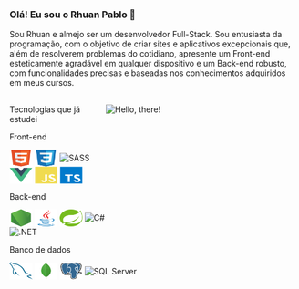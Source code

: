 ### Olá! Eu sou o Rhuan Pablo 👋

Sou Rhuan e almejo ser um desenvolvedor Full-Stack. Sou entusiasta da programação, com o objetivo de criar sites e aplicativos excepcionais que, além de resolverem problemas do cotidiano, apresente um Front-end esteticamente agradável em qualquer dispositivo e um Back-end robusto, com funcionalidades precisas e baseadas nos conhecimentos adquiridos em meus cursos.

<!-- <div style="display: inline_block"><br>
 <a href="https://www.instagram.com/rhuan_pablo_faria/" target="_blank"><img src="https://img.shields.io/badge/-Instagram-%23E4405F?style=for-the-badge&logo=instagram&logoColor=white" target="_blank"></a>
 <a href="https://www.linkedin.com/in/rhuan-pablo-de-faria-200aa7234/" target="_blank"><img src="https://img.shields.io/badge/-LinkedIn-%230077B5?style=for-the-badge&logo=linkedin&logoColor=white" target="_blank"></a>
</div> -->

##

<!-- ![Rhuan GitHub stats](https://github-readme-stats.vercel.app/api?username=RhuanPablodeFaria&show_icons=true&theme=radical)
[![Top Langs](https://github-readme-stats.vercel.app/api/top-langs/?username=RhuanPablodeFaria&hid_progress=true)](https://github.com/RhuanPablodeFaria/github-readme-stats) -->
<a href="#">
  <img
    src="https://media1.tenor.com/images/a7bd6b94430c1e66148d580209e377c5/tenor.gif?itemid=5043108"
    title="hello"
    width="335"
    height="250"
    align="right"
    margin="35px 0"
    alt="Hello, there!"
  />
</a>

Tecnologias que já estudei

  Front-end
  
  <img
    title="HTML5"
    align="center"
    alt="HTML"
    height="30"
    width="40"
    src="https://raw.githubusercontent.com/devicons/devicon/master/icons/html5/html5-original.svg"
  />
  <img
    title="CSS"
    align="center"
    alt="CSS"
    height="30"
    width="40"
    src="https://raw.githubusercontent.com/devicons/devicon/master/icons/css3/css3-original.svg"
  />
  <img
    title="SASS"
    align="center"
    alt="SASS"
    height="30"
    width="40"
    src="https://cdn.jsdelivr.net/gh/devicons/devicon@latest/icons/sass/sass-original.svg"
  />
  <img
    title="VueJS"
    align="center"
    alt="VueJS"
    height="30"
    width="40"
    src="https://raw.githubusercontent.com/devicons/devicon/master/icons/vuejs/vuejs-original.svg"
  />
  <img
    title="JavaScript"
    align="center"
    alt="JavaScript"
    height="30"
    width="40"
    src="https://raw.githubusercontent.com/devicons/devicon/master/icons/javascript/javascript-plain.svg"
  />
  <img
    title="TypeScript"
    align="center"
    alt="TypeScript"
    height="30"
    width="40"
    src="https://raw.githubusercontent.com/devicons/devicon/master/icons/typescript/typescript-plain.svg"
  />

  Back-end
  
  <img
    title="NodeJS"
    align="center"
    alt="NodeJS"
    height="30"
    width="40"
    src="https://raw.githubusercontent.com/devicons/devicon/master/icons/nodejs/nodejs-original.svg"
  />
  <img
    title="Java"
    align="center"
    alt="Java"
    height="30"
    width="40"
    src="https://raw.githubusercontent.com/devicons/devicon/master/icons/java/java-original.svg"
  />
  <img
    title="SpringBoot"
    align="center"
    alt="SpringBoot"
    height="30"
    width="40"
    src="https://raw.githubusercontent.com/devicons/devicon/master/icons/spring/spring-original.svg"
  />
  <img
    title="C#"
    align="center"
    alt="C#"
    height="30"
    width="40"
    src="https://cdn.jsdelivr.net/gh/devicons/devicon@latest/icons/csharp/csharp-original.svg"
  />
  <img
    title=".NET"
    align="center"
    alt=".NET"
    height="30"
    width="40"
    src="https://cdn.jsdelivr.net/gh/devicons/devicon@latest/icons/dot-net/dot-net-plain.svg"
  />

  Banco de dados

  <img
    title="MySql"
    align="center"
    alt="MySQL"
    height="30"
    width="40"
    src="https://raw.githubusercontent.com/devicons/devicon/master/icons/mysql/mysql-original.svg"
  />
 <img
    title="MongoDB"
    align="center"
    alt="MongoDB"
    height="30"
    width="40"
    src="https://raw.githubusercontent.com/devicons/devicon/master/icons/mongodb/mongodb-original.svg"
  />
  <img
    title="PostgreSQL"
    align="center"
    alt="PostgreSQL"
    height="30"
    width="40"
    src="https://raw.githubusercontent.com/devicons/devicon/master/icons/postgresql/postgresql-original.svg"
  />
 <img
    title="SQL Server"
    align="center"
    alt="SQL Server"
    height="30"
    width="40"
    src="https://cdn.jsdelivr.net/gh/devicons/devicon@latest/icons/microsoftsqlserver/microsoftsqlserver-original.svg"
  />
 
